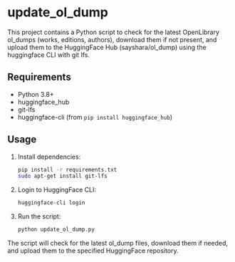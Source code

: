 # update_ol_dump

This project contains a Python script to check for the latest OpenLibrary ol_dumps (works, editions, authors), download them if not present, and upload them to the HuggingFace Hub (sayshara/ol_dump) using the huggingface CLI with git lfs.

## Requirements
- Python 3.8+
- huggingface_hub
- git-lfs
- huggingface-cli (from `pip install huggingface_hub`)

## Usage
1. Install dependencies:
   ```bash
   pip install -r requirements.txt
   sudo apt-get install git-lfs
   ```
2. Login to HuggingFace CLI:
   ```bash
   huggingface-cli login
   ```
3. Run the script:
   ```bash
   python update_ol_dump.py
   ```

The script will check for the latest ol_dump files, download them if needed, and upload them to the specified HuggingFace repository.

